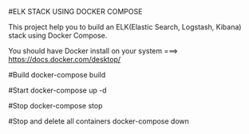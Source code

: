 #ELK STACK USING DOCKER COMPOSE

This project help you to build an ELK(Elastic Search, Logstash, Kibana) stack using Docker Compose.

You should have Docker install on your system ===> https://docs.docker.com/desktop/

#Build
docker-compose build

#Start 
docker-compose up -d

#Stop
docker-compose stop

#Stop and delete all containers
docker-compose down 
